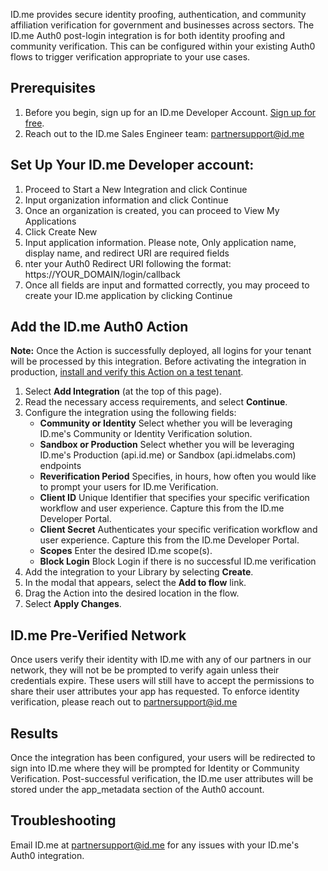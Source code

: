 ID.me provides secure identity proofing, authentication, and community affiliation verification for government and businesses across sectors.
The ID.me Auth0 post-login integration is for both identity proofing and community verification. This can be configured within your existing Auth0 flows to trigger verification appropriate to your use cases.

## Prerequisites
1. Before you begin, sign up for an ID.me Developer Account. [Sign up for free](https://developers.id.me/).
2. Reach out to the ID.me Sales Engineer team: [partnersupport@id.me](partnersupport@id.me)

## Set Up Your ID.me Developer account:
1. Proceed to Start a New Integration and click Continue
2. Input organization information and click Continue
3. Once an organization is created, you can proceed to View My Applications
4. Click Create New
5. Input application information. Please note, Only application name, display name, and redirect URI are required fields
6. nter your Auth0 Redirect URI following the format: https://YOUR_DOMAIN/login/callback
7. Once all fields are input and formatted correctly, you may proceed to create your ID.me application by clicking Continue

## Add the ID.me Auth0 Action
**Note:** Once the Action is successfully deployed, all logins for your tenant will be processed by this integration. Before activating the integration in production, [install and verify this Action on a test tenant](https://auth0.com/docs/get-started/auth0-overview/create-tenants/set-up-multiple-environments).
1. Select **Add Integration** (at the top of this page).
2. Read the necessary access requirements, and select **Continue**.
3. Configure the integration using the following fields:
   * **Community or Identity** Select whether you will be leveraging ID.me's Community or Identity Verification solution.
   * **Sandbox or Production** Select whether you will be leveraging ID.me's Production (api.id.me) or Sandbox (api.idmelabs.com) endpoints
   * **Reverification Period** Specifies, in hours, how often you would like to prompt your users for ID.me Verification.
   * **Client ID**  Unique Identifier that specifies your specific verification workflow and user experience. Capture this from the ID.me Developer Portal.
   * **Client Secret** Authenticates your specific verification workflow and user experience. Capture this from the ID.me Developer Portal.
   * **Scopes** Enter the desired ID.me scope(s).
   * **Block Login** Block Login if there is no successful ID.me verification
1. Add the integration to your Library by selecting **Create**.
2. In the modal that appears, select the **Add to flow** link.
3. Drag the Action into the desired location in the flow.
4. Select **Apply Changes**.

## ID.me Pre-Verified Network
Once users verify their identity with ID.me with any of our partners in our network, they will not be be prompted to verify again unless their credentials expire. These users will still have to accept the permissions to share their user attributes your app has requested. To enforce identity verification, please reach out to [partnersupport@id.me](partnersupport@id.me)

## Results
Once the integration has been configured, your users will be redirected to sign into ID.me where they will be prompted for Identity or Community Verification. Post-successful verification, the ID.me user attributes will be stored under the app_metadata section of the Auth0 account.

## Troubleshooting
Email ID.me at [partnersupport@id.me](partnersupport@id.me) for any issues with your ID.me's Auth0 integration.
